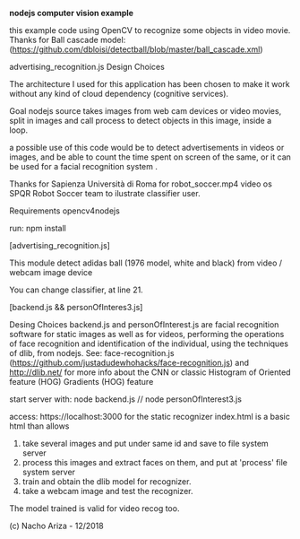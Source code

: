 **nodejs computer vision example**

this example code using OpenCV to recognize some objects in video movie.
Thanks for Ball cascade model: 
(https://github.com/dbloisi/detectball/blob/master/ball_cascade.xml)

advertising_recognition.js
Design Choices
 

The architecture I used for this application has been chosen to make it work without any 
kind of cloud dependency (cognitive services). 

Goal
nodejs source takes images from web cam devices or video movies, split in images and call
process to detect objects in this image, inside a loop.

a possible use of this code would be to detect advertisements in videos or images, 
and be able to count the time spent on screen of the same, or it can be used for a 
facial recognition system .

Thanks for Sapienza Università di Roma for robot_soccer.mp4 video os SPQR Robot Soccer team to ilustrate
classifier user.
 
 


Requirements 
opencv4nodejs

run:
npm install

[advertising_recognition.js]

This module detect adidas ball (1976 model, white and black) from video / webcam image device

You can change classifier, at line 21.

[backend.js && personOfInteres3.js]

Desing Choices
backend.js and personOfInterest.js  are facial recognition software for static images as well as for videos,
performing the operations of face recognition and identification of the individual, 
using the techniques of dlib, from nodejs.
See: face-recognition.js (https://github.com/justadudewhohacks/face-recognition.js)
and http://dlib.net/ for more info about the CNN or classic Histogram of Oriented feature (HOG)                                        Gradients (HOG) feature

start server with:
node backend.js // node personOfInterest3.js

access: https://localhost:3000 for the static recognizer
index.html is a basic html than allows

1) take several images and put under same id and save to file system server
2) process this images and extract faces on them, and put at 'process' file system server
3) train and obtain the dlib model for recognizer.
4) take a webcam image and test the recognizer.

The model trained is valid for video recog too.

(c) Nacho Ariza - 12/2018

